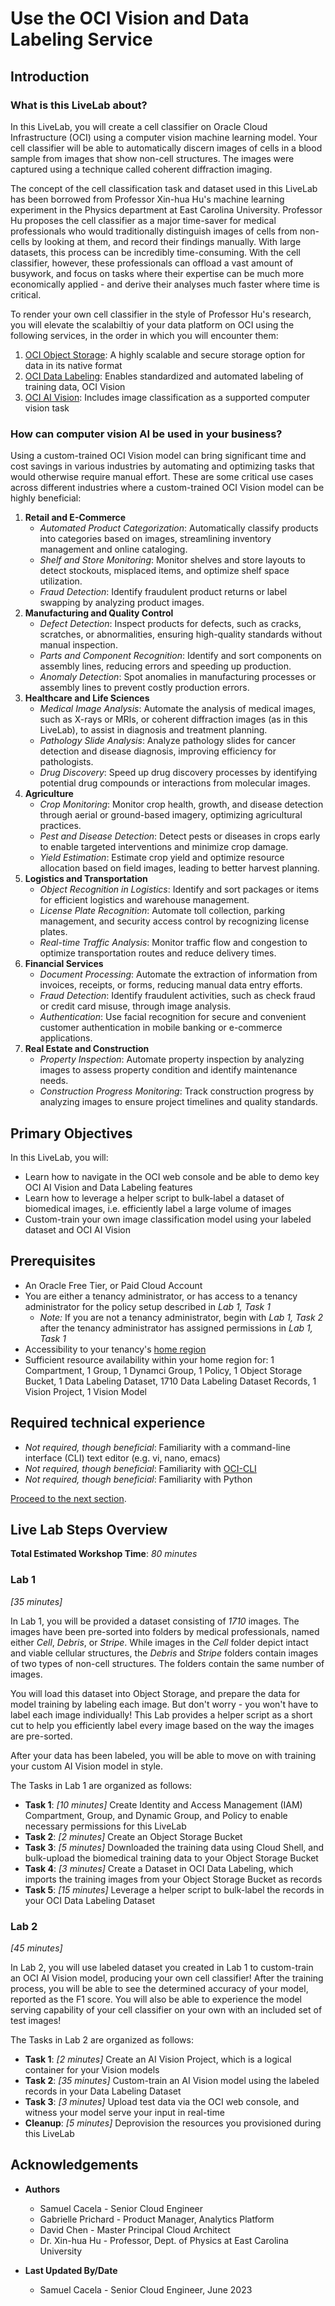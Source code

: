 # Use the OCI Vision and Data Labeling Service

## Introduction

### What is this LiveLab about?

In this LiveLab, you will create a cell classifier on Oracle Cloud Infrastructure (OCI) using a computer vision machine learning model. Your cell classifier will be able to automatically discern images of cells in a blood sample from images that show non-cell structures. The images were captured using a technique called coherent diffraction imaging.

The concept of the cell classification task and dataset used in this LiveLab has been borrowed from Professor Xin-hua Hu's machine learning experiment in the Physics department at East Carolina University. Professor Hu proposes the cell classifier as a major time-saver for medical professionals who would traditionally distinguish images of cells from non-cells by looking at them, and record their findings manually. With large datasets, this process can be incredibly time-consuming. With the cell classifier, however, these professionals can offload a vast amount of busywork, and focus on tasks where their expertise can be much more economically applied - and derive their analyses much faster where time is critical.

To render your own cell classifier in the style of Professor Hu's research, you will elevate the scalabiltiy of your data platform on OCI using the following services, in the order in which you will encounter them:

1. [OCI Object Storage](https://www.oracle.com/cloud/storage/object-storage/): A highly scalable and secure storage option for data in its native format
2. [OCI Data Labeling](https://www.oracle.com/artificial-intelligence/data-labeling/): Enables standardized and automated labeling of training data, OCI Vision
3. [OCI AI Vision](https://www.oracle.com/artificial-intelligence/vision/): Includes image classification as a supported computer vision task

### How can computer vision AI be used in your business?

Using a custom-trained OCI Vision model can bring significant time and cost savings in various industries by automating and optimizing tasks that would otherwise require manual effort. These are some critical use cases across different industries where a custom-trained OCI Vision model can be highly beneficial:

1. **Retail and E-Commerce**
    - *Automated Product Categorization*: Automatically classify products into categories based on images, streamlining inventory management and online cataloging.
    - *Shelf and Store Monitoring*: Monitor shelves and store layouts to detect stockouts, misplaced items, and optimize shelf space utilization.
    - *Fraud Detection*: Identify fraudulent product returns or label swapping by analyzing product images.
2. **Manufacturing and Quality Control**
    - *Defect Detection*: Inspect products for defects, such as cracks, scratches, or abnormalities, ensuring high-quality standards without manual inspection.
    - *Parts and Component Recognition*: Identify and sort components on assembly lines, reducing errors and speeding up production.
    - *Anomaly Detection*: Spot anomalies in manufacturing processes or assembly lines to prevent costly production errors.
3. **Healthcare and Life Sciences**
    - *Medical Image Analysis*: Automate the analysis of medical images, such as X-rays or MRIs, or coherent diffraction images (as in this LiveLab), to assist in diagnosis and treatment planning.
    - *Pathology Slide Analysis*: Analyze pathology slides for cancer detection and disease diagnosis, improving efficiency for pathologists.
    - *Drug Discovery*: Speed up drug discovery processes by identifying potential drug compounds or interactions from molecular images.
4. **Agriculture**
    - *Crop Monitoring*: Monitor crop health, growth, and disease detection through aerial or ground-based imagery, optimizing agricultural practices.
    - *Pest and Disease Detection*: Detect pests or diseases in crops early to enable targeted interventions and minimize crop damage.
    - *Yield Estimation*: Estimate crop yield and optimize resource allocation based on field images, leading to better harvest planning.
5. **Logistics and Transportation**
    - *Object Recognition in Logistics*: Identify and sort packages or items for efficient logistics and warehouse management.
    - *License Plate Recognition*: Automate toll collection, parking management, and security access control by recognizing license plates.
    - *Real-time Traffic Analysis*: Monitor traffic flow and congestion to optimize transportation routes and reduce delivery times.
6. **Financial Services**
    - *Document Processing*: Automate the extraction of information from invoices, receipts, or forms, reducing manual data entry efforts.
    - *Fraud Detection*: Identify fraudulent activities, such as check fraud or credit card misuse, through image analysis.
    - *Authentication*: Use facial recognition for secure and convenient customer authentication in mobile banking or e-commerce applications.
7. **Real Estate and Construction**
    - *Property Inspection*: Automate property inspection by analyzing images to assess property condition and identify maintenance needs.
    - *Construction Progress Monitoring*: Track construction progress by analyzing images to ensure project timelines and quality standards.

## Primary Objectives

In this LiveLab, you will:

* Learn how to navigate in the OCI web console and be able to demo key OCI AI Vision and Data Labeling features
* Learn how to leverage a helper script to bulk-label a dataset of biomedical images, i.e. efficiently label a large volume of images
* Custom-train your own image classification model using your labeled dataset and OCI AI Vision

## Prerequisites

* An Oracle Free Tier, or Paid Cloud Account
* You are either a tenancy administrator, or has access to a tenancy administrator for the policy setup described in *Lab 1, Task 1*
    * *Note:* If you are not a tenancy administrator, begin with *Lab 1, Task 2* after the tenancy administrator has assigned permissions in *Lab 1, Task 1*
* Accessibility to your tenancy's [home region](https://docs.oracle.com/en-us/iaas/Content/Identity/Tasks/managingregions.htm)
* Sufficient resource availability within your home region for: 1 Compartment, 1 Group, 1 Dynamci Group, 1 Policy, 1 Object Storage Bucket, 1 Data Labeling Dataset, 1710 Data Labeling Dataset Records, 1 Vision Project, 1 Vision Model

## Required technical experience

* *Not required, though beneficial*: Familiarity with a command-line interface (CLI) text editor (e.g. vi, nano, emacs)
* *Not required, though beneficial*: Familiarity with [OCI-CLI](https://docs.oracle.com/en-us/iaas/Content/API/Concepts/cliconcepts.htm)
* *Not required, though beneficial*: Familiarity with Python

[Proceed to the next section](#next).

## Live Lab Steps Overview

**Total Estimated Workshop Time**: *80 minutes*

### **Lab 1**
*\[35 minutes\]*

In Lab 1, you will be provided a dataset consisting of *1710* images. The images have been pre-sorted into folders by medical professionals, named either *Cell*, *Debris*, or *Stripe*. While images in the *Cell* folder depict intact and viable cellular structures, the *Debris* and *Stripe* folders contain images of two types of non-cell structures. The folders contain the same number of images.

You will load this dataset into Object Storage, and prepare the data for model training by labeling each image. But don't worry - you won't have to label each image individually! This Lab provides a helper script as a short cut to help you efficiently label every image based on the way the images are pre-sorted.

After your data has been labeled, you will be able to move on with training your custom AI Vision model in style.

The Tasks in Lab 1 are organized as follows:

* **Task 1**: *\[10 minutes\]* Create Identity and Access Management (IAM) Compartment, Group, and Dynamic Group, and Policy to enable necessary permissions for this LiveLab
* **Task 2**: *\[2 minutes\]* Create an Object Storage Bucket
* **Task 3**: *\[5 minutes\]* Downloaded the training data using Cloud Shell, and bulk-upload the biomedical training data to your Object Storage Bucket
* **Task 4**: *\[3 minutes\]* Create a Dataset in OCI Data Labeling, which imports the training images from your Object Storage Bucket as records
* **Task 5**: *\[15 minutes\]* Leverage a helper script to bulk-label the records in your OCI Data Labeling Dataset

### **Lab 2**
*\[45 minutes\]*

In Lab 2, you will use labeled dataset you created in Lab 1 to custom-train an OCI AI Vision model, producing your own cell classifier! After the training process, you will be able to see the determined accuracy of your model, reported as the F1 score. You will also be able to experience the model serving capability of your cell classifier on your own with an included set of test images!

The Tasks in Lab 2 are organized as follows:

* **Task 1**: *\[2 minutes\]* Create an AI Vision Project, which is a logical container for your Vision models
* **Task 2**: *\[35 minutes\]* Custom-train an AI Vision model using the labeled records in your Data Labeling Dataset
* **Task 3**: *\[3 minutes\]* Upload test data via the OCI web console, and witness your model serve your input in real-time
* **Cleanup**: *\[5 minutes\]* Deprovision the resources you provisioned during this LiveLab

## Acknowledgements

* **Authors**
    * Samuel Cacela - Senior Cloud Engineer
    * Gabrielle Prichard - Product Manager, Analytics Platform
    * David Chen - Master Principal Cloud Architect
    * Dr. Xin-hua Hu - Professor, Dept. of Physics at East Carolina University

* **Last Updated By/Date**
    * Samuel Cacela - Senior Cloud Engineer, June 2023
